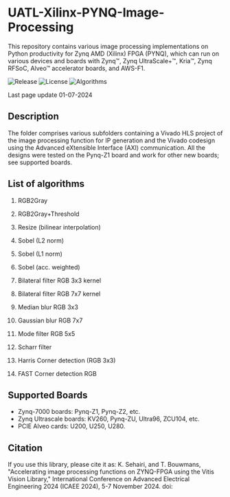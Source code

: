 # UATL-Xilinx-PYNQ-Image-Processing
This repository contains various image processing implementations on Python productivity for Zynq AMD (Xilinx) FPGA (PYNQ), which can run on various devices and boards with Zynq™, Zynq UltraScale+™, Kria™, Zynq RFSoC, Alveo™ accelerator boards, and AWS-F1.

![Release](https://img.shields.io/badge/Release-1.0.0-red.svg) ![License](https://img.shields.io/badge/License-MIT-green.svg) ![Algorithms](https://img.shields.io/badge/Algorithms-14-black.svg)

Last page update 01-07-2024

## Description
The folder comprises various subfolders containing a Vivado HLS project of the image processing function for IP generation and the Vivado codesign using the Advanced eXtensible Interface (AXI) communication. All the designs were tested on the Pynq-Z1 board and work for other new boards; see supported boards.

## List of algorithms
1. RGB2Gray

2. RGB2Gray+Threshold

3. Resize (bilinear interpolation)

4. Sobel (L2 norm)

5. Sobel (L1 norm)

6. Sobel (acc. weighted)

7. Bilateral filter RGB 3x3 kernel

8. Bilateral filter RGB 7x7 kernel

9. Median blur RGB 3x3

10. Gaussian blur RGB 7x7

11. Mode filter RGB 5x5

12. Scharr filter

13. Harris Corner detection (RGB 3x3)

14. FAST Corner detection RGB

## Supported Boards
* Zynq-7000 boards: Pynq-Z1, Pynq-Z2, etc.
* Zynq Ultrascale boards: KV260, Pynq-ZU, Ultra96, ZCU104, etc.
* PCIE Alveo cards: U200, U250, U280.

## Citation

If you use this library, please cite it as:
K. Sehairi, and T. Bouwmans, "Accelerating image processing functions on ZYNQ-FPGA using the Vitis Vision Library," International Conference on Advanced Electrical Engineering 2024 (ICAEE 2024), 5-7 November 2024. doi: 
